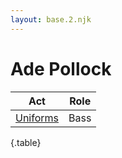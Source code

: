 ```yaml
---
layout: base.2.njk
---
```


# Ade Pollock

| Act | Role |
|---|---|
| [Uniforms](../uniforms) | Bass |

{.table}